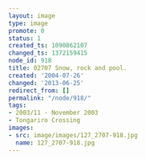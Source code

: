 ```yaml
---
layout: image
type: image
promote: 0
status: 1
created_ts: 1090862107
changed_ts: 1372159415
node_id: 918
title: 02707 Snow, rock and pool.
created: '2004-07-26'
changed: '2013-06-25'
redirect_from: []
permalink: "/node/918/"
tags:
- 2003/11 - November 2003
- Tongariro Crossing
images:
- src: image/images/127_2707-918.jpg
  name: 127_2707-918.jpg
---
```



